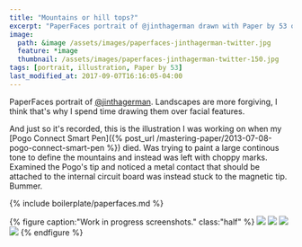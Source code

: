 ```yaml
---
title: "Mountains or hill tops?"
excerpt: "PaperFaces portrait of @jinthagerman drawn with Paper by 53 on an iPad."
image: 
  path: &image /assets/images/paperfaces-jinthagerman-twitter.jpg 
  feature: *image
  thumbnail: /assets/images/paperfaces-jinthagerman-twitter-150.jpg
tags: [portrait, illustration, Paper by 53]
last_modified_at: 2017-09-07T16:16:05-04:00
---
```


PaperFaces portrait of [@jinthagerman](https://twitter.com/jinthagerman). Landscapes are more forgiving, I think that's why I spend time drawing them over facial features.

And just so it's recorded, this is the illustration I was working on when my [Pogo Connect Smart Pen]({% post_url /mastering-paper/2013-07-08-pogo-connect-smart-pen %}) died. Was trying to paint a large continous tone to define the mountains and instead was left with choppy marks. Examined the Pogo's tip and noticed a metal contact that should be attached to the internal circuit board was instead stuck to the magnetic tip. Bummer.

{% include boilerplate/paperfaces.md %}

{% figure caption:"Work in progress screenshots." class:"half" %}
[![](/assets/images/paperfaces-jinthagerman-process-1-600.jpg)](/assets/images/paperfaces-jinthagerman-process-1-lg.jpg)
[![](/assets/images/paperfaces-jinthagerman-process-2-600.jpg)](/assets/images/paperfaces-jinthagerman-process-2-lg.jpg)
[![](/assets/images/paperfaces-jinthagerman-process-3-600.jpg)](/assets/images/paperfaces-jinthagerman-process-3-lg.jpg)
[![](/assets/images/paperfaces-jinthagerman-process-4-600.jpg)](/assets/images/paperfaces-jinthagerman-process-4-lg.jpg)
{% endfigure %}
